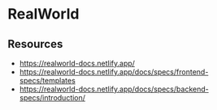 
# RealWorld

## Resources

* https://realworld-docs.netlify.app/
* https://realworld-docs.netlify.app/docs/specs/frontend-specs/templates
* https://realworld-docs.netlify.app/docs/specs/backend-specs/introduction/
